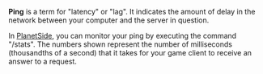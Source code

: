 **Ping** is a term for "latency" or "lag". It indicates the amount of
delay in the network between your computer and the server in question.

In [PlanetSide](../PlanetSide.md), you can monitor your ping by
executing the command "/stats". The numbers shown represent the number
of milliseconds (thousandths of a second) that it takes for your game
client to receive an answer to a request.

<!--[category:Terminology](category:Terminology.md)-->
